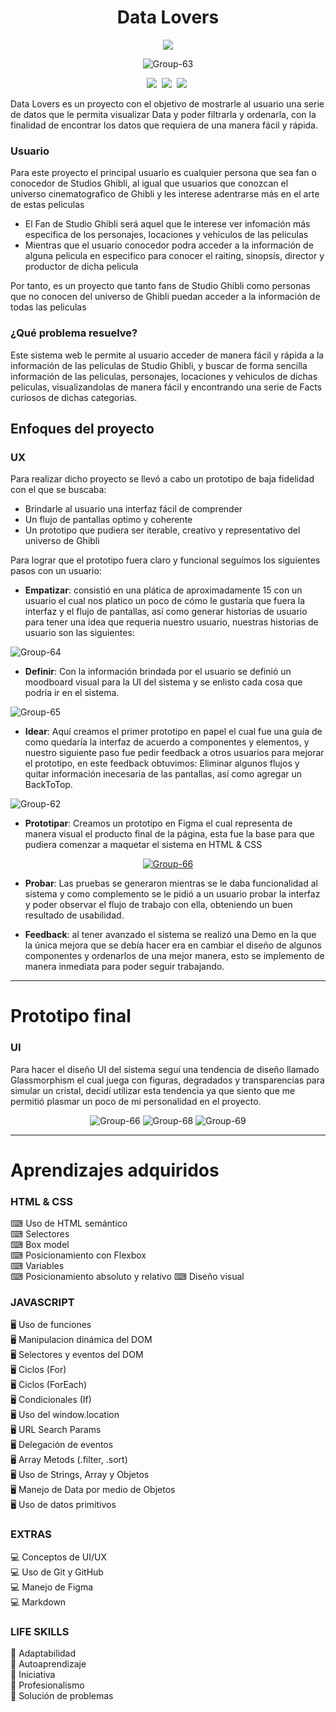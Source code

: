 <h1 align='center'>Data Lovers</h1>

<p align="center">
<img src="https://img.shields.io/badge/Data_Lovers-Paulette_Villegas-pink?style=for-the-badge"/> 
</p>

<p align="center">
<img src="https://i.postimg.cc/h4z7pspF/Group-63.png" alt="Group-63"/>
</p>

<p align="center">
  <img src="https://img.shields.io/badge/HTML-F16529?style=for-the-badge&logo=html5&logoColor=white"/>&nbsp
  <img src="https://img.shields.io/badge/CSS-2965F1?style=for-the-badge&logo=css3&logoColor=white"/>&nbsp
  <img src="https://img.shields.io/badge/javascript-F7DF1E?style=for-the-badge&logo=javascript&logoColor=23272E"/>&nbsp
</p>

Data Lovers es un proyecto con el objetivo de mostrarle al usuario una serie de datos que le permita visualizar Data y poder filtrarla y ordenarla, con la finalidad de encontrar los datos que requiera de una manera fácil y rápida.

### Usuario

Para este proyecto el principal usuario es cualquier persona que sea fan o conocedor de Studios Ghibli, al igual que usuarios que conozcan el universo cinematografico de Ghibli y les interese adentrarse más en el arte de estas peliculas

- El Fan de Studio Ghibli será aquel que le interese ver infomación más especifica de los personajes, locaciones y vehiculos de las peliculas
- Mientras que el usuario conocedor podra acceder a la información de alguna pelicula en especifico para conocer el raiting, sinopsis, director y productor de dicha pelicula

Por tanto, es un proyecto que tanto fans de Studio Ghibli como personas que no conocen del universo de Ghibli puedan acceder a la información de todas las peliculas

### ¿Qué problema resuelve?

Este sistema web le permite al usuario acceder de manera fácil y rápida a la información de las peliculas de Studio Ghibli, y buscar de forma sencilla información de las peliculas, personajes, locaciones y vehiculos de dichas peliculas, visualizandolas de manera fácil y encontrando una serie de Facts curiosos de dichas categorias.

## Enfoques del proyecto

### UX

Para realizar dicho proyecto se llevó a cabo un prototipo de baja fidelidad con el que se buscaba:

- Brindarle al usuario una interfaz fácil de comprender
- Un flujo de pantallas optimo y coherente
- Un prototipo que pudiera ser iterable, creativo y representativo del universo de Ghibli

Para lograr que el prototipo fuera claro y funcional seguímos los siguientes pasos con un usuario:

- **Empatizar**: consistió en una plática de aproximadamente 15 con un usuario el cual nos platico un poco de cómo le gustaría que fuera la interfaz y el flujo de pantallas, así como generar historias de usuario para tener una idea que requeria nuestro usuario, nuestras historias de usuario son las siguientes:

 <img src='https://i.postimg.cc/ZqHkXXFw/Group-64.png' border='0' alt='Group-64'/>

- **Definir**: Con la información brindada por el usuario se definió un moodboard visual para la UI del sistema y se enlisto cada cosa que podría ir en el sistema.

<img src='https://i.postimg.cc/d0fMqrpC/Group-65.png' border='0' alt='Group-65'/>

- **Idear**: Aquí creamos el primer prototipo en papel el cual fue una guía de como quedaría la interfaz de acuerdo a componentes y elementos, y nuestro siguiente paso fue pedir feedback a otros usuarios para mejorar el prototipo, en este feedback obtuvimos: Eliminar algunos flujos y quitar información inecesaria de las pantallas, así como agregar un BackToTop.

<img src="https://i.postimg.cc/8k2f3v07/Group-62.png" alt="Group-62"/>

- **Prototipar**: Creamos un prototipo en Figma el cual representa de manera visual el producto final de la página, esta fue la base para que pudiera comenzar a maquetar el sistema en HTML & CSS

<p align="center">
 <a href="https://www.figma.com/file/jmTPqjodUVkuAIkKVjMjs1/Data-Ghibli-Studios?node-id=0%3A1" target="_blank">
 <img src='https://i.postimg.cc/9F2f5HGh/Group-66.png' border='0' alt='Group-66'/>
</a> 
</p>

- **Probar**: Las pruebas se generaron mientras se le daba funcionalidad al sistema y como complemento se le pidió a un usuario probar la interfaz y poder observar el flujo de trabajo con ella, obteniendo un buen resultado de usabilidad.

- **Feedback**: al tener avanzado el sistema se realizó una Demo en la que la única mejora que se debía hacer era en cambiar el diseño de algunos componentes y ordenarlos de una mejor manera, esto se implemento de manera inmediata para poder seguir trabajando.

---

# Prototipo final

### UI

Para hacer el diseño UI del sistema seguí una tendencia de diseño llamado Glassmorphism el cual juega con figuras, degradados y transparencias para simular un cristal, decidí utilizar esta tendencia ya que siento que me permitió plasmar un poco de mi personalidad en el proyecto.

<p align="center">
<img src="https://i.postimg.cc/9F2f5HGh/Group-66.png" alt="Group-66"/>
<img src="https://i.postimg.cc/hjvqqgr2/Group-68.png" alt="Group-68"/>
<img src="https://i.postimg.cc/5txVn8Fd/Group-69.png" alt="Group-69"/>
</p>

---

# Aprendizajes adquiridos

### HTML & CSS

⌨ Uso de HTML semántico \
⌨ Selectores\
⌨ Box model\
⌨ Posicionamiento con Flexbox\
⌨ Variables \
⌨ Posicionamiento absoluto y relativo ⌨ Diseño visual

### JAVASCRIPT

🖥 Uso de funciones\
🖥 Manipulacion dinámica del DOM \
🖥 Selectores y eventos del DOM\
🖥 Ciclos (For)\
🖥 Ciclos (ForEach)\
🖥 Condicionales (If)\
🖥 Uso del window.location\
🖥 URL Search Params\
🖥 Delegación de eventos\
🖥 Array Metods (.filter, .sort)\
🖥 Uso de Strings, Array y Objetos\
🖥 Manejo de Data por medio de Objetos\
🖥 Uso de datos primitivos

### EXTRAS

💻 Conceptos de UI/UX\
💻 Uso de Git y GitHub\
💻 Manejo de Figma\
💻 Markdown

### LIFE SKILLS

🙂 Adaptabilidad\
🙂 Autoaprendizaje\
🙂 Iniciativa\
🙂 Profesionalismo\
🙂 Solución de problemas
